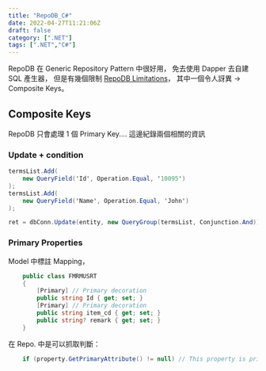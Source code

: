 ```yaml
---
title: "RepoDB_C#"
date: 2022-04-27T11:21:06Z
draft: false
category: [".NET"]
tags: [".NET","C#"]
---
```



RepoDB 在 Generic Repository Pattern 中很好用，
免去使用 Dapper 去自建 SQL 產生器，
但是有幾個限制 [RepoDB Limitations](https://github.com/mikependon/RepoDb/blob/master/RepoDb.Docs/limitations.md)，
其中一個令人訝異 -> Composite Keys。

## Composite Keys

RepoDB 只會處理 1 個 Primary Key....
這邊紀錄兩個相關的資訊

### Update + condition

```c#
termsList.Add(
    new QueryField('Id', Operation.Equal, '10095')
);
termsList.Add(
    new QueryField('Name', Operation.Equal, 'John')
);

ret = dbConn.Update(entity, new QueryGroup(termsList, Conjunction.And));
```

### Primary Properties

Model 中標註 Mapping，

```c#
    public class FMRMUSRT
    {
        [Primary] // Primary decoration
        public string Id { get; set; }
        [Primary] // Primary decoration
        public string item_cd { get; set; }
        public string? remark { get; set; }
    }
```

在 Repo. 中是可以抓取判斷：

```c#
    if (property.GetPrimaryAttribute() != null) // This property is primary
```
